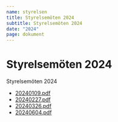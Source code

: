 ```yaml
---
name: styrelsen
title: Styrelsemöten 2024
subtitle: Styrelsemöten 2024
date: "2024"
page: dokument
---
```


# Styrelsemöten 2024

Styrelsemöten 2024

- <a href="./assets/files/styrelsemoten-2024/20240109.pdf" target="_blank">20240109.pdf</a>
- <a href="./assets/files/styrelsemoten-2024/20240227.pdf" target="_blank">20240227.pdf</a>
- <a href="./assets/files/styrelsemoten-2024/20240326.pdf" target="_blank">20240326.pdf</a>
- <a href="./assets/files/styrelsemoten-2024/20240604.pdf" target="_blank">20240604.pdf</a>
